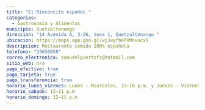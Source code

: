 ```yaml
---
title: "El Rinconcito español "
categorias:
  - Gastronomía y Alimentos
municipio: Quetzaltenango
direccion: "14 Avenida A, 3-26, zona 1, Quetzaltenango "
ubicacion: https://maps.app.goo.gl/wjJwyfb6PUMnxacx5
descripcion: Restaurante comida 100% española
telefono: "33650858"
correo_electronico: samudelpuertofc@hotmail.com
sitio_web: n/a
pago_efectivo: true
pago_tarjeta: true
pago_transferencia: true
horario_lunes_viernes: Lunes - Miércoles, 12–10 p.m. y Jueves - Viernes 12–11 p.m.
horario_sabado: 12–11 p.m
horario_domingo: 12–11 p.m
---
```


